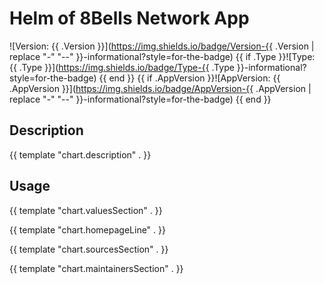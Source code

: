 # Helm of 8Bells Network App

![Version: {{ .Version }}](https://img.shields.io/badge/Version-{{ .Version | replace "-" "--" }}-informational?style=for-the-badge)
{{ if .Type }}![Type: {{ .Type }}](https://img.shields.io/badge/Type-{{ .Type }}-informational?style=for-the-badge) {{ end }}
{{ if .AppVersion }}![AppVersion: {{ .AppVersion }}](https://img.shields.io/badge/AppVersion-{{ .AppVersion | replace "-" "--" }}-informational?style=for-the-badge) {{ end }}

## Description

{{ template "chart.description" . }}

## Usage

{{ template "chart.valuesSection" . }}

{{ template "chart.homepageLine" . }}

{{ template "chart.sourcesSection" . }}

{{ template "chart.maintainersSection" . }}